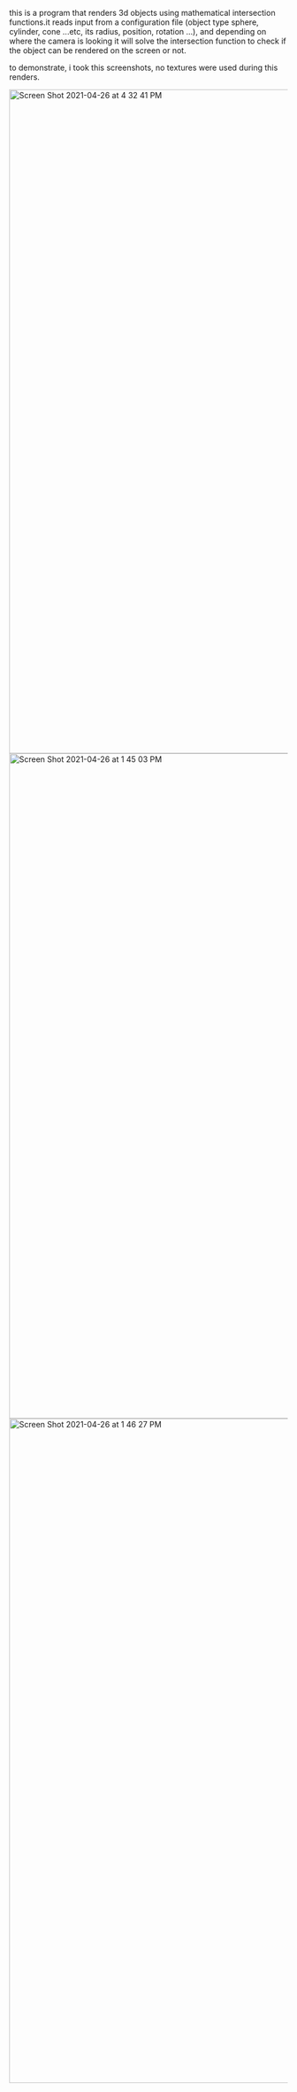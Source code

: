 this is a program that renders 3d objects using mathematical intersection functions.it reads input from a configuration file (object type sphere, cylinder, cone ...etc, its radius, position, rotation ...), and depending on where the camera is looking it will solve the intersection function to check if the object can be rendered on the screen or not.

to demonstrate, i took this screenshots, no textures were used during this renders.

<img width="1199" alt="Screen Shot 2021-04-26 at 4 32 41 PM" src="https://user-images.githubusercontent.com/50224500/116118685-1a8e0480-a6ad-11eb-8d80-ee0bd91d7692.png">

<img width="1201" alt="Screen Shot 2021-04-26 at 1 45 03 PM" src="https://user-images.githubusercontent.com/50224500/116118746-2974b700-a6ad-11eb-9622-cfcb7fd63f99.png">

<img width="1200" alt="Screen Shot 2021-04-26 at 1 46 27 PM" src="https://user-images.githubusercontent.com/50224500/116118755-2bd71100-a6ad-11eb-963b-b7ead783609f.png">
